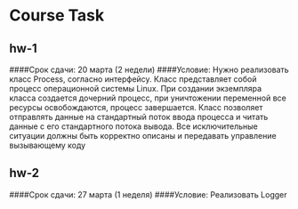 # Course Task

## hw-1
####Срок сдачи: 
20 марта (2 недели)
####Условие:
Нужно реализовать класс Process, согласно интерфейсу. Класс представляет собой процесс операционной системы Linux.
При создании экземпляра класса создается дочерний процесс, при уничтожении переменной все ресурсы освобождаются, процесс завершается.
Класс позволяет отправлять данные на стандартный поток ввода процесса и читать данные с его стандартного потока вывода.
Все исключительные ситуации должны быть корректно описаны и передавать управление вызывающему коду

## hw-2
####Срок сдачи:
27 марта (1 неделя)
####Условие:
Реализовать Logger


